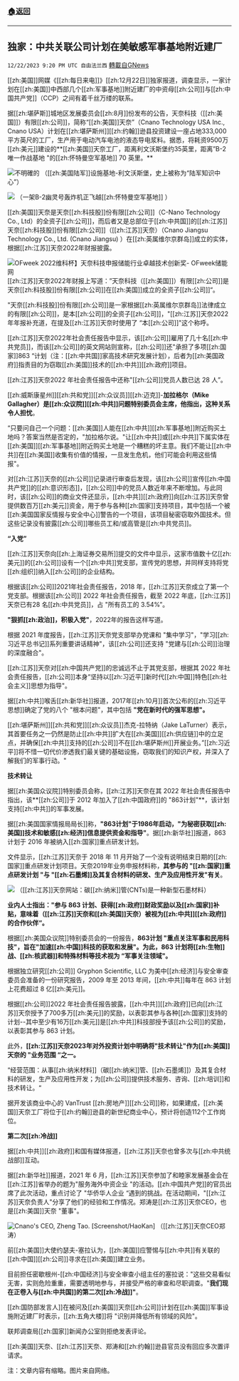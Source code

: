 ###  [:house:返回](README.md)
---


## 独家：中共关联公司计划在美敏感军事基地附近建厂
`12/22/2023 9:20 PM UTC 自由法兰西` [轉載自GNews](https://gnews.org/articles/2141748)

[[zh:美国]]网媒《[[zh:每日来电]]》[[zh:12月22日]]独家报道，调查显示，一家计划在[[zh:美国]]中西部几个[[zh:军事基地]]附近建厂的中资母[[zh:公司]]与[[zh:中国共产党]]（CCP）之间有着千丝万缕的联系。

  

据[[zh:堪萨斯]]城地区发展委员会[[zh:8月]]份发布的公告，天奈科技（[[zh:美国]]）有限[[zh:公司]]，简称“[[zh:美国]]天奈”（Cnano Technology USA Inc., Cnano USA）计划在[[zh:堪萨斯州]][[zh:约翰]]逊县投资建设一座占地333,000平方英尺的工厂，生产用于电动汽车电池的液态导电浆料。据悉，将耗资9500万[[zh:美元]]建设的**[[zh:美国]]天奈工厂，距离利文沃斯堡约35英里，距离”B-2唯一作战基地 "的[[zh:怀特曼空军基地]] 70 英里。**

  ![不明確的](https://upload.wikimedia.org/wikipedia/commons/thumb/8/8e/Clocktower-Sherman-Grant-SheridanHalls_Nov-2002_0056.jpg/2560px-Clocktower-Sherman-Grant-SheridanHalls_Nov-2002_0056.jpg)
（[[zh:美国陆军]]设施基地-利文沃斯堡，史上被称为“陆军知识中心”）

![](https://upload.wikimedia.org/wikipedia/commons/c/c2/OverWhiteman.jpg)
               （一架B-2幽灵号轰炸机正飞越[[zh:怀特曼空军基地]] ）

[[zh:美国]]天奈是天奈[[zh:科技股]]份有限[[zh:公司]]（C-Nano Technology Co., Ltd）的全资子[[zh:公司]]，而后者又是总部位于[[zh:中共国]]的[[zh:江苏]]天奈[[zh:科技股]]份有限[[zh:公司]]（[[zh:江苏]]天奈）（Cnano Jiangsu Technology Co., Ltd. (Cnano Jiangsu) ）在[[zh:英属维尔京群岛]]成立的实体，根据[[zh:江苏]]天奈2022年财报披露。

  ![OFweek 2022维科杯】天奈科技申报储能行业卓越技术创新奖- OFweek储能网](https://images.m.ofweek.com/Upload/News/2022-08/16/qinwen/1660642261317004408.png)
[[zh:江苏]]天奈2022年财报上写道：”天奈科技（[[zh:美国]]）有限[[zh:公司]]是天奈[[zh:科技股]]份有限[[zh:公司]]在[[zh:美国]]成立的全资子[[zh:公司]]“。

  

"天奈[[zh:科技股]]份有限[[zh:公司]]是一家根据[[zh:英属维尔京群岛]]法律成立的有限[[zh:公司]]，是本[[zh:公司]]的全资子[[zh:公司]]，"[[zh:江苏]]天奈2022年年报补充道，在提及[[zh:江苏]]天奈时使用了 “本[[zh:公司]]"这个称呼。

  

[[zh:江苏]]天奈2022年社会责任报告中显示，该[[zh:公司]]雇用了几十名[[zh:中共党员]]，而该[[zh:公司]]的英文网站则宣称，[[zh:公司]]还"承担了多项[[zh:国家]]863 “计划（注：[[zh:中共国]]家高技术研究发展计划），后者为[[zh:美国政府]]指责目的为窃取[[zh:美国]]技术的[[zh:中共]][[zh:政府]]项目。

  

[[zh:江苏]]天奈2022 年社会责任报告中还称"[[zh:公司]]党员人数已达 28 人”。

[[zh:威斯康星州]][[zh:共和党]][[zh:众议员]][[zh:迈克]]-**加拉格尔（Mike Gallagher）是[[zh:众议院]][[zh:中共]]问题特别委员会主席，他指出，这种关系令人担忧**。

  

“只要问自己一个问题：[[zh:美国]]人能在[[zh:中共]][[zh:军事基地]]附近购买土地吗？答案当然是否定的，"加拉格尔说。"让[[zh:中共]]或[[zh:中共]]下属实体在[[zh:美国]][[zh:军事基地]]附近购买土地是一个糟糕的坏主意。我们不能让[[zh:中共]]在[[zh:美国]]收集有价值的情报，一旦发生危机，他们可能会利用这些情报"。

  

对[[zh:江苏]]天奈的[[zh:公司]]记录进行审查后发现，该[[zh:公司]]宣传[[zh:中国共产党]]的[[zh:意识形态]]，[[zh:公司]]中的党员人数近年来不断增加。与此同时，该[[zh:公司]]的商业文件还显示，[[zh:中共]][[zh:政府]]向[[zh:江苏]]天奈曾提供数百万[[zh:美元]]资金，用于参与各种[[zh:国家]]支持项目，其中包括一个被[[zh:美国国家反情报与安全中心]]警告的一个项目，该项目秘密窃取外国技术。但这些记录没有披露[[zh:公司]]哪些员工和/或高管是[[zh:中共党员]]。

  

**“入党”**

  

[[zh:江苏]]天奈向[[zh:上海证券交易所]]提交的文件中显示，这家市值数十亿[[zh:美元]]的[[zh:公司]]设有一个[[zh:中共]]党支部，宣传党的思想，并同样支持将党[[zh:组织]]纳入[[zh:公司]]的企业结构。

 
根据该[[zh:公司]]2021年社会责任报告，2018 年，[[zh:江苏]]天奈成立了第一个党支部。根据该[[zh:公司]] 2022 年社会责任报告，截至 2022 年底，[[zh:江苏]]天奈已有28 名[[zh:中共党员]]，占 "所有员工的 3.54%”。

  

**"狠抓[[zh:政治]]，积极入党"**，2022年的报告这样写道。

  

根据 2021 年度报告，[[zh:江苏]]天奈党支部举办党课和 "集中学习"，"学习[[zh:习近平总书记]]系列重要讲话精神"，该[[zh:公司]]还支持 "党建与[[zh:公司]]治理的深度融合"。

  

[[zh:江苏]]天奈对[[zh:中国共产党]]的忠诚远不止于其党支部，根据其 2022 年社会责任报告，[[zh:公司]]本身“坚持以[[zh:习近平]]新时代[[zh:中国]]特色[[zh:社会主义]]思想为指导"。

  

据[[zh:中共]]喉舌[[zh:新华社]]报道，2017年[[zh:10月]]首次公布的[[zh:习近平思想]]确定了党的八个 "根本问题"，其中包括 **"党在新时代的强军思想"。**

  

[[zh:堪萨斯州]][[zh:共和党]][[zh:众议员]]杰克-拉特纳（Jake LaTurner）表示，其首要任务之一仍然是防止[[zh:中共]]扩大在[[zh:美国]][[zh:供应链]]中的立足点，并确保[[zh:中共]]支持的[[zh:公司]]不在[[zh:堪萨斯州]]开展业务。”[[zh:习近平]]将不惜一切代价渗透我们最关键的基础设施，窃取我们的知识产权，并深入了解我们的军事行动。"

  

**技术转让**

  

据[[zh:美国众议院]]特别委员会称，[[zh:江苏]]天奈在其 2022 年社会责任报告中指出，该**[[zh:公司]]于 2012 年加入了[[zh:中国政府]]的 "863计划"**，该计划支持[[zh:中共]]的军事发展。

  

据[[zh:美国国家情报局局长]]称，**"863计划"于1986年启动，"为秘密获取[[zh:美国]]技术和敏感[[zh:经济]]信息提供资金和指导"**。据[[zh:新华社]]报道，863 计划于 2016 年被纳入[[zh:国家]]重点研发计划。

  

文件显示，[[zh:江苏]]天奈于 2018 年 11 月开始了一个没有说明结束日期的[[zh:国家]]重点研发计划项目。天奈2019年业务申报材料称，**其参与的 "[[zh:国家]]重点研发计划 "与 "[[zh:石墨烯]]及其复合材料的研发、生产及应用性开发"有关**。

  ![](http://21442999.s21i.faiusr.com/2/ABUIABACGAAgkvjd8wUoiNGAqwMwrgU4vgM!400x400.jpg.webp)
              （[[zh:江苏]]天奈网站：碳[[zh:纳米]]管(CNTs)是一种新型石墨材料）

**业内人士指出："参与 863 计划、获得[[zh:政府]]财政奖励以及[[zh:国家]]补贴，意味着（[[zh:江苏]]天奈和[[zh:美国]]天奈）被视为[[zh:中共]][[zh:政府]]的合作伙伴“。**

  

根据[[zh:美国众议院]]特别委员会的一份报告，**863计划 "重点关注军事和民用科技"，旨在"加速[[zh:中国]]科技的获取和发展"。为此，863 计划将[[zh:生物]]战、[[zh:核武器]]和特殊材料等技术视为 “军事关注领域"。**

  

根据独立研究[[zh:公司]] Gryphon Scientific, LLC 为美中[[zh:经济]]与安全审查委员会准备的一份研究报告，2009 年至 2013 年间，[[zh:中共]]每年在 863 计划上花费超过 8 亿[[zh:美元]]。

  

根据[[zh:公司]]2022 年社会责任报告披露，[[zh:中共]][[zh:政府]]已向[[zh:江苏]]天奈授予了700多万[[zh:美元]]的奖励，以表彰其参与各种[[zh:国家]]支持的计划--其中至少有16万[[zh:美元]]是[[zh:中共]]科技部授予该[[zh:公司]]的奖励，以表彰其参与 863 计划。

  

此外，**[[zh:江苏]]天奈2023年对外投资计划中明确将"技术转让"作为[[zh:美国]]天奈的 "业务范围 “之一。**

  

“经营范围：从事[[zh:纳米材料]]（碳[[zh:纳米]]管、[[zh:石墨烯]]）及其复合材料的研发，生产及应用性开发；为[[zh:公司]]提供技术服务、咨询、[[zh:培训]]和技术转让。“

  

  

据开发该商业中心的 VanTrust [[zh:房地产]][[zh:公司]]称，如果建成，[[zh:美国]]天奈工厂将位于[[zh:约翰]]逊县的新世纪商业中心，预计将创造112个工作岗位。

  

**第二次[[zh:冷战]]**

据[[zh:中共]][[zh:政府]]和国有媒体报道，[[zh:江苏]]天奈也曾多次与[[zh:中共统战部]]互动。

   

据[[zh:新华社]]报道，2021 年 6 月，[[zh:江苏]]天奈参加了和睦家发展基金会在[[zh:江苏]]省举办的题为"服务海外中资企业 "的活动。[[zh:中国共产党]]的官员出席了此次活动，重点讨论了 "华侨华人企业 “遇到的挑战。在活动期间，"[[zh:江苏]]天奈负责人"分享了他们的经验和工作情况。郑涛是[[zh:江苏]]天奈CEO，也是[[zh:美国]]天奈 "董事"。

  ![Cnano's CEO, Zheng Tao. [Screenshot/HaoKan]](https://cdn01.dailycaller.com/wp-content/uploads/2023/12/imageedit_25_9506446867-e1702416845796.jpg)
                              （[[zh:江苏]]天奈CEO郑涛）

前[[zh:美国]]大使约瑟夫-塞拉认为，[[zh:美国]]应警惕与[[zh:中共]]有关联的[[zh:中国]][[zh:公司]]寻求在[[zh:美国]]建立业务。

  

目前担任密歇根州-[[zh:中国经济]]与安全审查小组主任的塞拉说："这些交易看似无害，实则危险重重，需要透明地参与，并接受严格的审查和尽职调查。"**我们现在正卷入与[[zh:中共国]]的第二次[[zh:冷战]]"**。

  

[[zh:国防部发言人]]在被问及[[zh:美国]]天奈[[zh:公司]]计划在[[zh:美国]]军事设施附近建厂时表示，[[zh:五角大楼]]将 "识别并降低所有领域的风险"。

  

联邦调查局[[zh:国家]]新闻办公室则拒绝发表评论。

  

[[zh:美国]]天奈、[[zh:江苏]]天奈、郑涛和[[zh:约翰]]逊县官员没有回应多次置评请求。

  
注：文章内容有缩略。图片来自网络。
  


